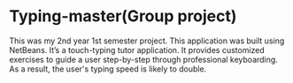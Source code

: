 # Typing-master(Group project)

This was my 2nd year 1st semester project. 
This application was built using NetBeans. It’s a touch-typing tutor application. It provides customized exercises to guide a user step-by-step through professional keyboarding. As a result, the user's typing speed is likely to double.
